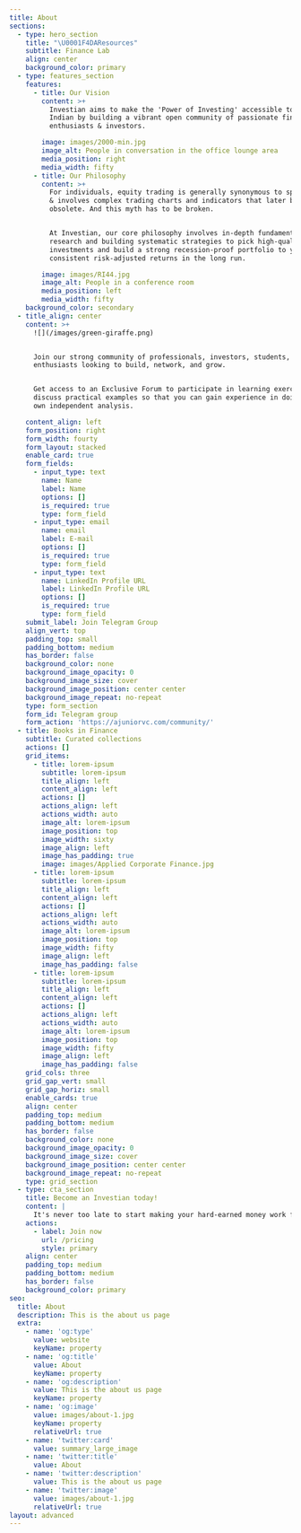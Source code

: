 ```yaml
---
title: About
sections:
  - type: hero_section
    title: "\U0001F4DAResources"
    subtitle: Finance Lab
    align: center
    background_color: primary
  - type: features_section
    features:
      - title: Our Vision
        content: >+
          Investian aims to make the 'Power of Investing' accessible to every
          Indian by building a vibrant open community of passionate finance
          enthusiasts & investors.

        image: images/2000-min.jpg
        image_alt: People in conversation in the office lounge area
        media_position: right
        media_width: fifty
      - title: Our Philosophy
        content: >+
          For individuals, equity trading is generally synonymous to speculation
          & involves complex trading charts and indicators that later becomes
          obsolete. And this myth has to be broken.


          At Investian, our core philosophy involves in-depth fundamental
          research and building systematic strategies to pick high-quality
          investments and build a strong recession-proof portfolio to yield
          consistent risk-adjusted returns in the long run.

        image: images/RI44.jpg
        image_alt: People in a conference room
        media_position: left
        media_width: fifty
    background_color: secondary
  - title_align: center
    content: >+
      ![](/images/green-giraffe.png)


      Join our strong community of professionals, investors, students, finance
      enthusiasts looking to build, network, and grow.


      Get access to an Exclusive Forum to participate in learning exercises and
      discuss practical examples so that you can gain experience in doing your
      own independent analysis.

    content_align: left
    form_position: right
    form_width: fourty
    form_layout: stacked
    enable_card: true
    form_fields:
      - input_type: text
        name: Name
        label: Name
        options: []
        is_required: true
        type: form_field
      - input_type: email
        name: email
        label: E-mail
        options: []
        is_required: true
        type: form_field
      - input_type: text
        name: LinkedIn Profile URL
        label: LinkedIn Profile URL
        options: []
        is_required: true
        type: form_field
    submit_label: Join Telegram Group
    align_vert: top
    padding_top: small
    padding_bottom: medium
    has_border: false
    background_color: none
    background_image_opacity: 0
    background_image_size: cover
    background_image_position: center center
    background_image_repeat: no-repeat
    type: form_section
    form_id: Telegram group
    form_action: 'https://ajuniorvc.com/community/'
  - title: Books in Finance
    subtitle: Curated collections
    actions: []
    grid_items:
      - title: lorem-ipsum
        subtitle: lorem-ipsum
        title_align: left
        content_align: left
        actions: []
        actions_align: left
        actions_width: auto
        image_alt: lorem-ipsum
        image_position: top
        image_width: sixty
        image_align: left
        image_has_padding: true
        image: images/Applied Corporate Finance.jpg
      - title: lorem-ipsum
        subtitle: lorem-ipsum
        title_align: left
        content_align: left
        actions: []
        actions_align: left
        actions_width: auto
        image_alt: lorem-ipsum
        image_position: top
        image_width: fifty
        image_align: left
        image_has_padding: false
      - title: lorem-ipsum
        subtitle: lorem-ipsum
        title_align: left
        content_align: left
        actions: []
        actions_align: left
        actions_width: auto
        image_alt: lorem-ipsum
        image_position: top
        image_width: fifty
        image_align: left
        image_has_padding: false
    grid_cols: three
    grid_gap_vert: small
    grid_gap_horiz: small
    enable_cards: true
    align: center
    padding_top: medium
    padding_bottom: medium
    has_border: false
    background_color: none
    background_image_opacity: 0
    background_image_size: cover
    background_image_position: center center
    background_image_repeat: no-repeat
    type: grid_section
  - type: cta_section
    title: Become an Investian today!
    content: |
      It's never too late to start making your hard-earned money work for you.
    actions:
      - label: Join now
        url: /pricing
        style: primary
    align: center
    padding_top: medium
    padding_bottom: medium
    has_border: false
    background_color: primary
seo:
  title: About
  description: This is the about us page
  extra:
    - name: 'og:type'
      value: website
      keyName: property
    - name: 'og:title'
      value: About
      keyName: property
    - name: 'og:description'
      value: This is the about us page
      keyName: property
    - name: 'og:image'
      value: images/about-1.jpg
      keyName: property
      relativeUrl: true
    - name: 'twitter:card'
      value: summary_large_image
    - name: 'twitter:title'
      value: About
    - name: 'twitter:description'
      value: This is the about us page
    - name: 'twitter:image'
      value: images/about-1.jpg
      relativeUrl: true
layout: advanced
---
```

